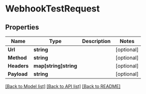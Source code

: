 # WebhookTestRequest

## Properties

Name | Type | Description | Notes
------------ | ------------- | ------------- | -------------
**Url** | **string** |  | [optional] 
**Method** | **string** |  | [optional] 
**Headers** | **map[string]string** |  | [optional] 
**Payload** | **string** |  | [optional] 

[[Back to Model list]](../README#documentation-for-models) [[Back to API list]](../README#documentation-for-api-endpoints) [[Back to README]](../README)


